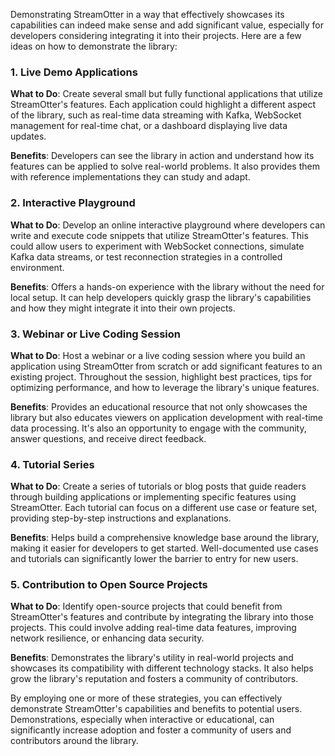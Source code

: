 Demonstrating StreamOtter in a way that effectively showcases its capabilities can indeed make sense and add significant value, especially for developers considering integrating it into their projects. Here are a few ideas on how to demonstrate the library:

### 1. Live Demo Applications

**What to Do**: Create several small but fully functional applications that utilize StreamOtter's features. Each application could highlight a different aspect of the library, such as real-time data streaming with Kafka, WebSocket management for real-time chat, or a dashboard displaying live data updates.

**Benefits**: Developers can see the library in action and understand how its features can be applied to solve real-world problems. It also provides them with reference implementations they can study and adapt.

### 2. Interactive Playground

**What to Do**: Develop an online interactive playground where developers can write and execute code snippets that utilize StreamOtter's features. This could allow users to experiment with WebSocket connections, simulate Kafka data streams, or test reconnection strategies in a controlled environment.

**Benefits**: Offers a hands-on experience with the library without the need for local setup. It can help developers quickly grasp the library's capabilities and how they might integrate it into their own projects.

### 3. Webinar or Live Coding Session

**What to Do**: Host a webinar or a live coding session where you build an application using StreamOtter from scratch or add significant features to an existing project. Throughout the session, highlight best practices, tips for optimizing performance, and how to leverage the library's unique features.

**Benefits**: Provides an educational resource that not only showcases the library but also educates viewers on application development with real-time data processing. It's also an opportunity to engage with the community, answer questions, and receive direct feedback.

### 4. Tutorial Series

**What to Do**: Create a series of tutorials or blog posts that guide readers through building applications or implementing specific features using StreamOtter. Each tutorial can focus on a different use case or feature set, providing step-by-step instructions and explanations.

**Benefits**: Helps build a comprehensive knowledge base around the library, making it easier for developers to get started. Well-documented use cases and tutorials can significantly lower the barrier to entry for new users.

### 5. Contribution to Open Source Projects

**What to Do**: Identify open-source projects that could benefit from StreamOtter's features and contribute by integrating the library into those projects. This could involve adding real-time data features, improving network resilience, or enhancing data security.

**Benefits**: Demonstrates the library's utility in real-world projects and showcases its compatibility with different technology stacks. It also helps grow the library's reputation and fosters a community of contributors.

By employing one or more of these strategies, you can effectively demonstrate StreamOtter's capabilities and benefits to potential users. Demonstrations, especially when interactive or educational, can significantly increase adoption and foster a community of users and contributors around the library.
